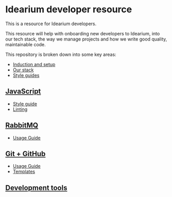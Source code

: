 # Idearium developer resource

This is a resource for Idearium developers.

This resource will help with onboarding new developers to Idearium, into our tech stack, the way we manage projects and how we write good quality, maintainable code.

This repository is broken down into some key areas:

- [Induction and setup](./induction)
- [Our stack](./stack)
- [Style guides](./style-guides)

## [JavaScript](./javascript/)

- [Style guide](./javascript/styleguide.md)
- [Linting](./javascript/.eslintrc)

## [RabbitMQ](./rabbitmq/)

- [Usage Guide](./rabbitmq/usageguide.md)

## [Git + GitHub](./git/)

- [Usage Guide](./git/usageguide.md)
- [Templates](./git/templates.md)

## [Development tools](./development-tools/)
